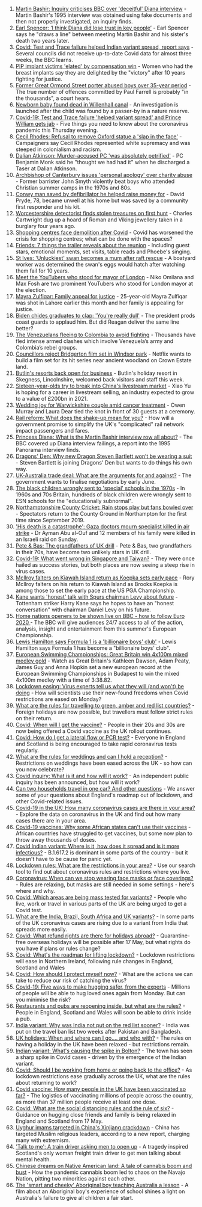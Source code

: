 1. [Martin Bashir: Inquiry criticises BBC over 'deceitful' Diana interview](https://www.bbc.co.uk/news/uk-57189371) - Martin Bashir's 1995 interview was obtained using fake documents and then not properly investigated, an inquiry finds.
2. [Earl Spencer: ‘I think Diana did lose trust in key people’](https://www.bbc.co.uk/news/uk-57192618) - Earl Spencer says he "draws a line" between meeting Martin Bashir and his sister's death two years later.
3. [Covid: Test and Trace failure helped Indian variant spread, report says](https://www.bbc.co.uk/news/uk-politics-57186059) - Several councils did not receive up-to-date Covid data for almost three weeks, the BBC learns.
4. [PIP implant victims 'elated' by compensation win](https://www.bbc.co.uk/news/health-57179180) - Women who had the breast implants say they are delighted by the "victory" after 10 years fighting for justice.
5. [Former Great Ormond Street porter abused boys over 35-year period](https://www.bbc.co.uk/news/uk-england-london-57189790) - The true number of offences committed by Paul Farrell is probably "in the thousands", a court hears.
6. [Newborn baby found dead in Willenhall canal](https://www.bbc.co.uk/news/uk-england-birmingham-57193153) - An investigation is launched after the child was found by a passer-by in a nature reserve.
7. [Covid-19: Test and Trace failure 'helped variant spread' and Prince William gets jab](https://www.bbc.co.uk/news/uk-57183690) - Five things you need to know about the coronavirus pandemic this Thursday evening.
8. [Cecil Rhodes: Refusal to remove Oxford statue a 'slap in the face'](https://www.bbc.co.uk/news/uk-england-oxfordshire-57189928) - Campaigners say Cecil Rhodes represented white supremacy and was steeped in colonialism and racism.
9. [Dalian Atkinson: Murder-accused PC 'was absolutely petrified'](https://www.bbc.co.uk/news/uk-england-shropshire-57189805) - PC Benjamin Monk said he "thought we had had it" when he discharged a Taser at Dalian Atkinson.
10. [Archbishop of Canterbury issues 'personal apology' over charity abuse](https://www.bbc.co.uk/news/uk-57187132) - Former barrister John Smyth violently beat boys who attended Christian summer camps in the 1970s and 80s.
11. [Conwy man saved by defibrillator he helped raise money for](https://www.bbc.co.uk/news/uk-wales-57190998) - David Pryde, 78, became unwell at his home but was saved by a community first responder and his kit.
12. [Worcestershire detectorist finds stolen treasures on first hunt](https://www.bbc.co.uk/news/uk-england-57170608) - Charles Cartwright dug up a hoard of Roman and Viking jewellery taken in a burglary four years ago.
13. [Shopping centres face demolition after Covid](https://www.bbc.co.uk/news/uk-57165171) - Covid has worsened the crisis for shopping centres; what can be done with the spaces?
14. [Friends: 7 things the trailer reveals about the reunion](https://www.bbc.co.uk/news/world-us-canada-57182743) - Including guest stars, emotional moments, set visits, table reads and Phoebe's singing.
15. [St Ives: 'Unluckiest' swan becomes a mum after raft rescue](https://www.bbc.co.uk/news/uk-england-cambridgeshire-57156761) - A boatyard worker was determined the swan's eggs would hatch after watching them fail for 10 years.
16. [Meet the YouTubers who stood for mayor of London](https://www.bbc.co.uk/news/uk-england-london-57177138) - Niko Omilana and Max Fosh are two prominent YouTubers who stood for London mayor at the election.
17. [Mayra Zulfiqar: Family appeal for justice](https://www.bbc.co.uk/news/uk-57166303) - 25-year-old Mayra Zulfiqar was shot in Lahore earlier this month and her family is appealing for justice.
18. [Biden chides graduates to clap: 'You're really dull'](https://www.bbc.co.uk/news/world-us-canada-57180675) - The president prods coast guards to applaud him. But did Reagan deliver the same line better?
19. [The Venezuelans fleeing to Colombia to avoid fighting](https://www.bbc.co.uk/news/world-latin-america-57178193) - Thousands have fled intense armed clashes which involve Venezuela’s army and Colombia’s rebel groups.
20. [Councillors reject Bridgerton film set in Windsor park](https://www.bbc.co.uk/news/uk-england-berkshire-57162376) - Netflix wants to build a film set for its hit series near ancient woodland on Crown Estate land.
21. [Butlin's resorts back open for business](https://www.bbc.co.uk/news/uk-57165170) - Butlin's holiday resort in Skegness, Lincolnshire, welcomed back visitors and staff this week.
22. [Sixteen-year-olds try to break into China's livestream market](https://www.bbc.co.uk/news/world-asia-china-57170843) - Xiao Yu is hoping for a career in livestream selling, an industry expected to grow to a value of £200bn in 2021.
23. [Wedding joy for Warwickshire couple amid cancer treatment](https://www.bbc.co.uk/news/uk-england-coventry-warwickshire-57170307) - Owen Murray and Laura Dear tied the knot in front of 30 guests at a ceremony.
24. [Rail reform: What does the shake-up mean for you?](https://www.bbc.co.uk/news/business-57187882) - How will a government promise to simplify the UK's "complicated" rail network impact passengers and fares.
25. [Princess Diana: What is the Martin Bashir interview row all about?](https://www.bbc.co.uk/news/explainers-57163815) - The BBC covered up Diana interview failings, a report into the 1995 Panorama interview finds.
26. [Dragons' Den: Why new Dragon Steven Bartlett won’t be wearing a suit](https://www.bbc.co.uk/news/newsbeat-57179015) - Steven Bartlett is joining Dragons' Den but wants to do things his own way.
27. [UK-Australia trade deal: What are the arguments for and against?](https://www.bbc.co.uk/news/57173498) - The government wants to finalise negotiations by early June.
28. [The black children wrongly sent to 'special' schools in the 1970s](https://www.bbc.co.uk/news/uk-57099654) - In 1960s and 70s Britain, hundreds of black children were wrongly sent to ESN schools for the "educationally subnormal".
29. [Northamptonshire County Cricket: Rain stops play but fans bowled over](https://www.bbc.co.uk/news/uk-england-northamptonshire-57184877) - Spectators return to the County Ground in Northampton for the first time since September 2019.
30. ['His death is a catastrophe': Gaza doctors mourn specialist killed in air strike](https://www.bbc.co.uk/news/world-middle-east-57148580) - Dr Ayman Abu al-Ouf and 12 members of his family were killed in an Israeli raid on Sunday.
31. [Pete & Bas: The grandfathers of UK drill](https://www.bbc.co.uk/news/entertainment-arts-57148204) - Pete & Bas, two grandfathers in their 70s, have become two unlikely stars in UK drill.
32. [Covid-19: What went wrong in Singapore and Taiwan?](https://www.bbc.co.uk/news/world-asia-57153195) - They were once hailed as success stories, but both places are now seeing a steep rise in virus cases.
33. [McIlroy falters on Kiawah Island return as Koepka sets early pace](https://www.bbc.co.uk/sport/golf/57194301) - Rory McIlroy falters on his return to Kiawah Island as Brooks Koepka is among those to set the early pace at the US PGA Championship.
34. [Kane wants 'honest' talk with Spurs chairman Levy about future](https://www.bbc.co.uk/sport/football/57188042) - Tottenham striker Harry Kane says he hopes to have an "honest conversation" with chairman Daniel Levy on his future.
35. [Home nations openers to be shown live on BBC - how to follow Euro 2020 ](https://www.bbc.co.uk/sport/football/57188305) - The BBC will give audiences 24/7 access to all of the action, analysis, insight and entertainment from this summer's European Championship.
36. [Lewis Hamilton says Formula 1 is a 'billionaire boys' club'](https://www.bbc.co.uk/sport/formula1/57189132) - Lewis Hamilton says Formula 1 has become a "billionaire boys' club".
37. [European Swimming Championships: Great Britain win 4x100m mixed medley gold](https://www.bbc.co.uk/sport/av/swimming/57191629) - Watch as Great Britain's Kathleen Dawson, Adam Peaty, James Guy and Anna Hopkin set a new european record at the European Swimming Championships in Budapest to win the mixed 4x100m medley with a time of 3:38.82.
38. [Lockdown easing: Virus experts tell us what they will (and won't) be doing](https://www.bbc.co.uk/news/uk-57069293) - How will scientists use their new-found freedoms when Covid restrictions are eased on Monday?
39. [What are the rules for travelling to green, amber and red list countries?](https://www.bbc.co.uk/news/explainers-52544307) - Foreign holidays are now possible, but travellers must follow strict rules on their return.
40. [Covid: When will I get the vaccine?](https://www.bbc.co.uk/news/health-55045639) - People in their 20s and 30s are now being offered a Covid vaccine as the UK rollout continues.
41. [Covid: How do I get a lateral flow or PCR test?](https://www.bbc.co.uk/news/health-51943612) - Everyone in England and Scotland is being encouraged to take rapid coronavirus tests regularly.
42. [What are the rules for weddings and can I hold a reception?](https://www.bbc.co.uk/news/explainers-52811509) - Restrictions on weddings have been eased across the UK - so how can you now celebrate?
43. [Covid inquiry: What is it and how will it work?](https://www.bbc.co.uk/news/explainers-57085964) - An independent public inquiry has been announced, but how will it work?
44. [Can two households travel in one car? And other questions](https://www.bbc.co.uk/news/world-asia-china-51176409) - We answer some of your questions about England's roadmap out of lockdown, and other Covid-related issues.
45. [Covid-19 in the UK: How many coronavirus cases are there in your area?](https://www.bbc.co.uk/news/uk-51768274) - Explore the data on coronavirus in the UK and find out how many cases there are in your area.
46. [Covid-19 vaccines: Why some African states can't use their vaccines](https://www.bbc.co.uk/news/56940657) - African countries have struggled to get vaccines, but some now plan to throw away thousands of doses.
47. [Covid Indian variant: Where is it, how does it spread and is it more infectious?](https://www.bbc.co.uk/news/health-57157496) - B.1.617.2 is dominant in some parts of the country - but it doesn't have to be cause for panic yet.
48. [Lockdown rules: What are the restrictions in your area?](https://www.bbc.co.uk/news/uk-54373904) - Use our search tool to find out about coronavirus rules and restrictions where you live.
49. [Coronavirus: When can we stop wearing face masks or face coverings?](https://www.bbc.co.uk/news/health-51205344) - Rules are relaxing, but masks are still needed in some settings - here's where and why.
50. [Covid: Which areas are being mass tested for variants?](https://www.bbc.co.uk/news/explainers-54872039) - People who live, work or travel in various parts of the UK are being urged to get a Covid test.
51. [What are the India, Brazil, South Africa and UK variants?](https://www.bbc.co.uk/news/health-55659820) - In some parts of the UK coronavirus cases are rising due to a variant from India that spreads more easily.
52. [Covid: What refund rights are there for holidays abroad?](https://www.bbc.co.uk/news/business-51615412) - Quarantine-free overseas holidays will be possible after 17 May, but what rights do you have if plans or rules change?
53. [Covid: What's the roadmap for lifting lockdown?](https://www.bbc.co.uk/news/explainers-52530518) - Lockdown restrictions will ease in Northern Ireland, following rule changes in England, Scotland and Wales
54. [Covid: How should I protect myself now?](https://www.bbc.co.uk/news/health-57087517) - What are the actions we can take to reduce our risk of catching the virus?
55. [Covid-19: Five ways to make hugging safer, from the experts](https://www.bbc.co.uk/news/uk-57083571) - Millions of people will be able to hug loved ones again from Monday. But can you minimise the risk?
56. [Restaurants and pubs are reopening inside, but what are the rules?](https://www.bbc.co.uk/news/business-52977388) - People in England, Scotland and Wales will soon be able to drink inside a pub.
57. [India variant: Why was India not put on the red list sooner?](https://www.bbc.co.uk/news/56801288) - India was put on the travel ban list two weeks after Pakistan and Bangladesh.
58. [UK holidays: When and where can I go.... and who with?](https://www.bbc.co.uk/news/explainers-52646738) - The rules on having a holiday in the UK have been relaxed - but restrictions remain.
59. [Indian variant: What's causing the spike in Bolton?](https://www.bbc.co.uk/news/health-57094274) - The town has seen a sharp spike in Covid cases - driven by the emergence of the Indian variant.
60. [Covid: Should I be working from home or going back to the office?](https://www.bbc.co.uk/news/business-52567567) - As lockdown restrictions ease gradually across the UK, what are the rules about returning to work?
61. [Covid vaccine: How many people in the UK have been vaccinated so far?](https://www.bbc.co.uk/news/health-55274833) - The logistics of vaccinating millions of people across the country, as more than 37 million people receive at least one dose.
62. [Covid: What are the social distancing rules and the rule of six?](https://www.bbc.co.uk/news/uk-51506729) - Guidance on hugging close friends and family is being relaxed in England and Scotland from 17 May.
63. [Uyghur imams targeted in China's Xinjiang crackdown](https://www.bbc.co.uk/news/world-asia-china-56986057) - China has targeted Muslim religious leaders, according to a new report, charging many with extremism.
64. ['Talk to me': A train driver asking men to open up](https://www.bbc.co.uk/news/stories-57060971) - A tragedy inspired Scotland's only woman freight train driver to get men talking about mental health.
65. [Chinese dreams on Native American land: A tale of cannabis boom and bust](https://www.bbc.co.uk/news/world-us-canada-56835897) - How the pandemic cannabis boom led to chaos on the Navajo Nation, pitting two minorities against each other.
66. [The 'smart and cheeky' Aboriginal boy teaching Australia a lesson](https://www.bbc.co.uk/news/stories-56544429) - A film about an Aboriginal boy's experience of school shines a light on Australia's failure to give all children a fair start.
